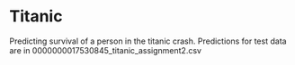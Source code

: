 # Titanic
Predicting survival of a person in the titanic crash.
Predictions for test data are in 0000000017530845_titanic_assignment2.csv
